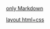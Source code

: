[only Markdown](https://GITHUB-USERNAME.github.io/rsschool-cv/cv)

[layout html+css](https://GITHUB-USERNAME.github.io/rsschool-cv/)
